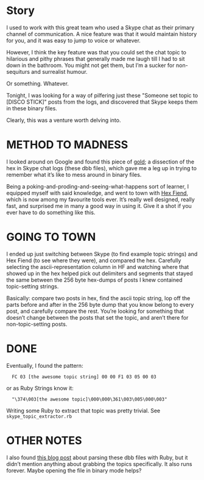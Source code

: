 Story
=====

  I used to work with this great team who used a Skype chat as their primary channel of communication. A nice feature was that it would maintain history for you, and it was easy to jump to voice or whatever.
  
  However, I think the key feature was that you could set the chat topic to hilarious and pithy phrases that generally made me laugh till I had to sit down in the bathroom. You might not get them, but I’m a sucker for non-sequiturs and surrealist humour.
  
  Or something. Whatever.
  
  Tonight, I was looking for a way of pilfering just these "Someone set topic to [DISCO STICK]" posts from the logs, and discovered that Skype keeps them in these binary files.
  
  Clearly, this was a venture worth delving into.

METHOD TO MADNESS
=================

  I looked around on Google and found this piece of [gold][1]; a dissection of the hex in Skype chat logs (these dbb files), which gave me a leg up in trying to remember what it’s like to mess around in binary files.
  
  Being a poking-and-proding-and-seeing-what-happens sort of learner, I equipped myself with said knowledge, and went to town with [Hex Fiend][2], which is now among my favourite tools ever. It’s really well designed, really fast, and surprised me in many a good way in using it. Give it a shot if you ever have to do something like this.
  
GOING TO TOWN
=============

  I ended up just switching between Skype (to find example topic strings) and Hex Fiend (to see where they were), and compared the hex. Carefully selecting the ascii-representation column in HF and watching where that showed up in the hex helped pick out delimiters and segments that stayed the same between the 256 byte hex-dumps of posts I knew contained topic-setting strings.
  
  Basically: compare two posts in hex, find the ascii topic string, lop off the parts before and after in the 256 byte dump that you know belong to every post, and carefully compare the rest. You’re looking for something that doesn’t change between the posts that set the topic, and aren’t there for non-topic-setting posts.
  
DONE
====

  Eventually, I found the pattern:
  
      FC 03 [the awesome topic string] 00 00 F1 03 05 00 03
  
  or as Ruby Strings know it:
  
      "\374\003[the awesome topic]\000\000\361\003\005\000\003"
  
  Writing some Ruby to extract that topic was pretty trivial. See `skype_topic_extractor.rb`

OTHER NOTES
===========
  
  I also found [this blog post](http://bryon.tumblr.com/post/63704878/parse-skype-dbb-with-ruby) about parsing these dbb files with Ruby, but it didn’t mention anything about grabbing the topics specifically. It also runs forever. Maybe opening the file in binary mode helps?

  [1]: http://www.ndmteam.com/en/node/30 "Skype Chat Logs Dissection"
  [2]: (http://www.ridiculousfish.com/hexfiend/) "Hex Fiend"